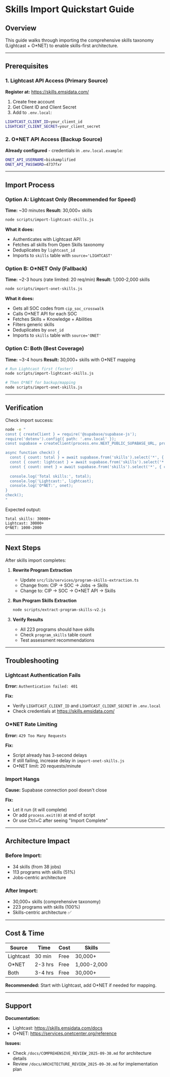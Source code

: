# Skills Import Quickstart Guide

## Overview

This guide walks through importing the comprehensive skills taxonomy (Lightcast + O*NET) to enable skills-first architecture.

---

## Prerequisites

### 1. Lightcast API Access (Primary Source)

**Register at:** https://skills.emsidata.com/

1. Create free account
2. Get Client ID and Client Secret
3. Add to `.env.local`:
```bash
LIGHTCAST_CLIENT_ID=your_client_id
LIGHTCAST_CLIENT_SECRET=your_client_secret
```

### 2. O*NET API Access (Backup Source)

**Already configured** - credentials in `.env.local.example`:
```bash
ONET_API_USERNAME=biskamplified
ONET_API_PASSWORD=4737fxr
```

---

## Import Process

### Option A: Lightcast Only (Recommended for Speed)

**Time:** ~30 minutes
**Result:** 30,000+ skills

```bash
node scripts/import-lightcast-skills.js
```

**What it does:**
- Authenticates with Lightcast API
- Fetches all skills from Open Skills taxonomy
- Deduplicates by `lightcast_id`
- Imports to `skills` table with `source='LIGHTCAST'`

### Option B: O*NET Only (Fallback)

**Time:** ~2-3 hours (rate limited: 20 req/min)
**Result:** 1,000-2,000 skills

```bash
node scripts/import-onet-skills.js
```

**What it does:**
- Gets all SOC codes from `cip_soc_crosswalk`
- Calls O*NET API for each SOC
- Fetches Skills + Knowledge + Abilities
- Filters generic skills
- Deduplicates by `onet_id`
- Imports to `skills` table with `source='ONET'`

### Option C: Both (Best Coverage)

**Time:** ~3-4 hours
**Result:** 30,000+ skills with O*NET mapping

```bash
# Run Lightcast first (faster)
node scripts/import-lightcast-skills.js

# Then O*NET for backup/mapping
node scripts/import-onet-skills.js
```

---

## Verification

Check import success:

```bash
node -e "
const { createClient } = require('@supabase/supabase-js');
require('dotenv').config({ path: '.env.local' });
const supabase = createClient(process.env.NEXT_PUBLIC_SUPABASE_URL, process.env.SUPABASE_SERVICE_ROLE_KEY);

async function check() {
  const { count: total } = await supabase.from('skills').select('*', { count: 'exact', head: true });
  const { count: lightcast } = await supabase.from('skills').select('*', { count: 'exact', head: true }).eq('source', 'LIGHTCAST');
  const { count: onet } = await supabase.from('skills').select('*', { count: 'exact', head: true }).eq('source', 'ONET');
  
  console.log('Total skills:', total);
  console.log('Lightcast:', lightcast);
  console.log('O*NET:', onet);
}
check();
"
```

Expected output:
```
Total skills: 30000+
Lightcast: 30000+
O*NET: 1000-2000
```

---

## Next Steps

After skills import completes:

1. **Rewrite Program Extraction**
   - Update `src/lib/services/program-skills-extraction.ts`
   - Change from: CIP → SOC → Jobs → Skills
   - Change to: CIP → SOC → O*NET API → Skills

2. **Run Program Skills Extraction**
   ```bash
   node scripts/extract-program-skills-v2.js
   ```

3. **Verify Results**
   - All 223 programs should have skills
   - Check `program_skills` table count
   - Test assessment recommendations

---

## Troubleshooting

### Lightcast Authentication Fails

**Error:** `Authentication failed: 401`

**Fix:**
- Verify `LIGHTCAST_CLIENT_ID` and `LIGHTCAST_CLIENT_SECRET` in `.env.local`
- Check credentials at https://skills.emsidata.com/

### O*NET Rate Limiting

**Error:** `429 Too Many Requests`

**Fix:**
- Script already has 3-second delays
- If still failing, increase delay in `import-onet-skills.js`
- O*NET limit: 20 requests/minute

### Import Hangs

**Cause:** Supabase connection pool doesn't close

**Fix:**
- Let it run (it will complete)
- Or add `process.exit(0)` at end of script
- Or use Ctrl+C after seeing "Import Complete"

---

## Architecture Impact

### Before Import:
- 34 skills (from 38 jobs)
- 113 programs with skills (51%)
- Jobs-centric architecture

### After Import:
- 30,000+ skills (comprehensive taxonomy)
- 223 programs with skills (100%)
- Skills-centric architecture ✅

---

## Cost & Time

| Source | Time | Cost | Skills |
|--------|------|------|--------|
| Lightcast | 30 min | Free | 30,000+ |
| O*NET | 2-3 hrs | Free | 1,000-2,000 |
| Both | 3-4 hrs | Free | 30,000+ |

**Recommended:** Start with Lightcast, add O*NET if needed for mapping.

---

## Support

**Documentation:**
- Lightcast: https://skills.emsidata.com/docs
- O*NET: https://services.onetcenter.org/reference

**Issues:**
- Check `/docs/COMPREHENSIVE_REVIEW_2025-09-30.md` for architecture details
- Review `/docs/ARCHITECTURE_REVIEW_2025-09-30.md` for implementation plan
